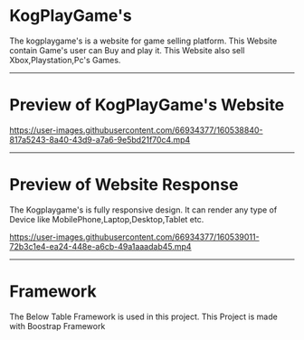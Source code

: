 # KogPlayGame's

The kogplaygame's is a website for game selling platform. This Website contain Game's user can Buy and play it. This Website also sell Xbox,Playstation,Pc's Games.

---

# Preview of KogPlayGame's Website

https://user-images.githubusercontent.com/66934377/160538840-817a5243-8a40-43d9-a7a6-9e5bd21f70c4.mp4

---

# Preview of Website Response

The Kogplaygame's is fully responsive design. It can render any type of Device like MobilePhone,Laptop,Desktop,Tablet etc.

https://user-images.githubusercontent.com/66934377/160539011-72b3c1e4-ea24-448e-a6cb-49a1aaadab45.mp4

---

# Framework 

The Below Table Framework is used in this project. This Project is made with Boostrap Framework



